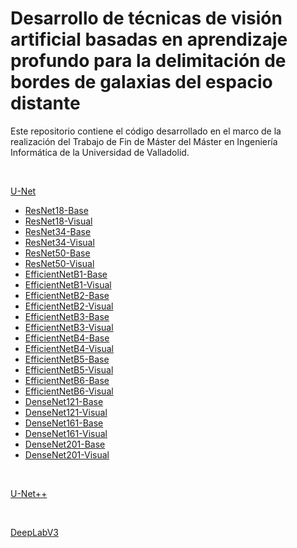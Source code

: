 # Desarrollo de técnicas de visión artificial basadas en aprendizaje profundo para la delimitación de bordes de galaxias del espacio distante

Este repositorio contiene el código desarrollado en el marco de la realización del Trabajo de Fin de Máster del Máster en Ingeniería Informática de la Universidad de Valladolid.

<br /> 

[U-Net](Models/U-Net)

- [ResNet18-Base](Models/U-Net/mvw_2depth_resnet_18_base.py )
- [ResNet18-Visual](Models/U-Net/mvw_2depth_resnet_18_visual.py )
- [ResNet34-Base](Models/U-Net/mvw_2depth_resnet_34_base.py )
- [ResNet34-Visual](Models/U-Net/mvw_2depth_resnet_34_visual.py )
- [ResNet50-Base](Models/U-Net/mvw_2depth_resnet_50_base.py )
- [ResNet50-Visual](Models/U-Net/mvw_2depth_resnet_50_visual.py )
- [EfficientNetB1-Base](Models/U-Net/mvw_2depth_eff_b1_base.py )
- [EfficientNetB1-Visual](Models/U-Net/mvw_2depth_eff_b1_visual.py )
- [EfficientNetB2-Base](Models/U-Net/mvw_2depth_eff_b2_base.py )
- [EfficientNetB2-Visual](Models/U-Net/mvw_2depth_eff_b2_visual.py )
- [EfficientNetB3-Base](Models/U-Net/mvw_2depth_eff_b3_base.py )
- [EfficientNetB3-Visual](Models/U-Net/mvw_2depth_eff_b3_visual.py )
- [EfficientNetB4-Base](Models/U-Net/mvw_2depth_eff_b4_base.py )
- [EfficientNetB4-Visual](Models/U-Net/mvw_2depth_eff_b4_visual.py )
- [EfficientNetB5-Base](Models/U-Net/mvw_2depth_eff_b5_base.py )
- [EfficientNetB5-Visual](Models/U-Net/mvw_2depth_eff_b5_visual.py )
- [EfficientNetB6-Base](Models/U-Net/mvw_2depth_eff_b6_base.py )
- [EfficientNetB6-Visual](Models/U-Net/mvw_2depth_eff_b6_visual.py )
- [DenseNet121-Base](Models/U-Net/mvw_2depth_densenet_121_base.py )
- [DenseNet121-Visual](Models/U-Net/mvw_2depth_densenet_121_visual.py )
- [DenseNet161-Base](Models/U-Net/mvw_2depth_densenet_161_base.py )
- [DenseNet161-Visual](Models/U-Net/mvw_2depth_densenet_161_visual.py )
- [DenseNet201-Base](Models/U-Net/mvw_2depth_densenet_201_base.py )
- [DenseNet201-Visual](Models/U-Net/mvw_2depth_densenet_201_visual.py )
<br /> 

[U-Net++](Models/U-Net++)

<br /> 

[DeepLabV3](Models/DeepLabV3)
